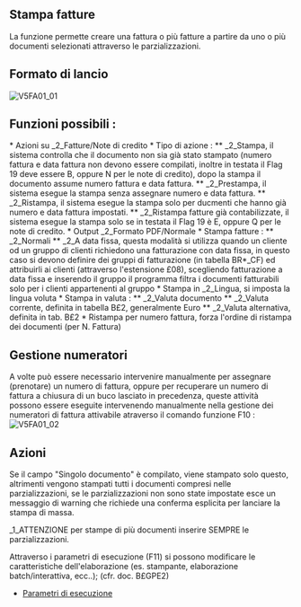 ## Stampa fatture
La funzione permette creare una fattura o più fatture a partire da uno o più documenti selezionati attraverso le parzializzazioni.

## Formato di lancio
![V5FA01_01](https://doc.smeup.com/immagini/MBDOC_OGG-P_V5FA01/V5FA01_01.png)
## Funzioni possibili : 
 \* Azioni su _2_Fatture/Note di credito
 \* Tipo di azione : 
 \*\* _2_Stampa, il sistema controlla che il documento non sia già stato stampato (numero fattura e data fattura non devono essere compilati, inoltre in testata il Flag 19 deve essere B,  oppure N per le note di credito), dopo la stampa il documento assume numero fattura e data fattura.
 \*\* _2_Prestampa, il sistema esegue la stampa senza assegnare numero e data fattura.
 \*\* _2_Ristampa,  il sistema esegue la stampa solo per ducmenti che hanno già numero e data fattura impostati.
 \*\* _2_Ristampa fatture già contabilizzate,  il sistema esegue la stampa solo se in testata il Flag 19 è E,  oppure Q per le note di credito.
 \* Output _2_Formato PDF/Normale
 \* Stampa fatture : 
 \*\* _2_Normali
 \*\* _2_A data fissa, questa modalità si utilizza quando un cliente od un gruppo di clienti richiedono una fatturazione con data fissa, in questo caso si devono definire dei gruppi di fatturazione (in tabella BR\*_CF) ed attribuirli ai clienti (attraverso l'estensione £08), scegliendo fatturazione a data fissa e inserendo il gruppo il programma filtra i documenti fatturabili solo per i clienti appartenenti al gruppo
 \* Stampa in _2_Lingua, si imposta la lingua voluta
 \* Stampa in valuta : 
 \*\* _2_Valuta documento
 \*\* _2_Valuta corrente, definita in tabella B£2, generalmente Euro
 \*\* _2_Valuta alternativa, definita in tab. B£2
 \* Ristampa per numero fattura, forza l'ordine di ristampa dei documenti (per N. Fattura)

## Gestione numeratori
A volte può essere necessario intervenire manualmente per assegnare (prenotare) un numero di fattura, oppure per recuperare un numero di fattura a chiusura di un buco lasciato in precedenza, queste attività possono essere eseguite intervenendo manualmente nella gestione dei numeratori di fattura attivabile atraverso il comando funzione F10 : 
![V5FA01_02](https://doc.smeup.com/immagini/MBDOC_OGG-P_V5FA01/V5FA01_02.png)
## Azioni
Se il campo "Singolo documento" è compilato, viene stampato solo questo, altrimenti vengono stampati tutti i documenti compresi nelle parzializzazioni, se le parzializzazioni non sono state impostate esce un messaggio di warning che richiede una conferma esplicita per lanciare la stampa di massa.

_1_ATTENZIONE per stampe di più documenti inserire SEMPRE le parzializzazioni.

Attraverso i parametri di esecuzione (F11) si possono modificare le caratteristiche dell'elaborazione (es. stampante, elaborazione batch/interattiva, ecc..); (cfr. doc. B£GPE2)
- [Parametri di esecuzione](Sorgenti/DOC/OJ/PGM/B£GPE2)
